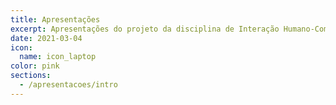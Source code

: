 ```yaml
---
title: Apresentações
excerpt: Apresentações do projeto da disciplina de Interação Humano-Computador
date: 2021-03-04
icon:
  name: icon_laptop
color: pink
sections:
  - /apresentacoes/intro
---
```

